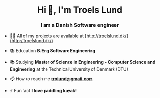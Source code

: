 <h1 align="center">Hi 👋, I'm Troels Lund</h1>
<h3 align="center">I am a Danish Software engineer</h3>

- 👨‍💻 All of my projects are available at [http://troelslund.dk/](http://troelslund.dk/)

- 📚 Education **B.Eng Software Engineering**
- 📚 Studying **Master of Science in Engineering - Computer Science and Engineering** at the Technical University of Denmark (DTU)

- 📫 How to reach me **trolund@gmail.com**

- ⚡ Fun fact **I love paddling kayak!**

